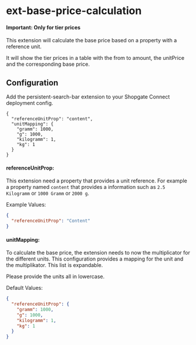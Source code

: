 # ext-base-price-calculation

#### Important: Only for tier prices

This extension will calculate the base price based on a property with a reference unit. 



It will show the tier prices in a table with the from to amount, the unitPrice and the corresponding base price.

## Configuration
Add the persistent-search-bar extension to your Shopgate Connect deployment config.

```
{
  "referenceUnitProp": "content",
  "unitMapping": {
    "gramm": 1000,
    "g": 1000,
    "kilogramm": 1,
    "kg": 1
  }
}
```

#### referenceUnitProp:
This extension need a property that provides a unit reference. For example a property named `content` that provides a information such as `2.5 Kilogramm` or `1000 Gramm` or `2000 g`. 

Example Values:
```json
{
  "referenceUnitProp": "Content"
}
```

#### unitMapping:
To calculate the base price, the extension needs to now the multiplicator for the different units. This configuration provides a mapping for the unit and the multiplikator. This list is expandable.

Please provide the units all in lowercase.

Default Values:
```json
{
  "referenceUnitProp": {
    "gramm": 1000,
    "g": 1000,
    "kilogramm": 1,
    "kg": 1
  }
}
```